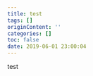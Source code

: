 ```yaml
---
title: test
tags: []
originContent: ''
categories: []
toc: false
date: 2019-06-01 23:00:04
---
```


test